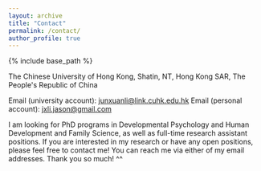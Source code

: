 ```yaml
---
layout: archive
title: "Contact"
permalink: /contact/
author_profile: true
---
```


{% include base_path %}

The Chinese University of Hong Kong, Shatin, NT, Hong Kong SAR, The People's Republic of China <br>

Email (university account): junxuanli@link.cuhk.edu.hk
Email (personal account): jxli.jason@gmail.com

I am looking for PhD programs in Developmental Psychology and Human Development and Family Science, as well as full-time research assistant positions. If you are interested in my research or have any open positions, please feel free to contact me! You can reach me via either of my email addresses. Thank you so much! ^^

